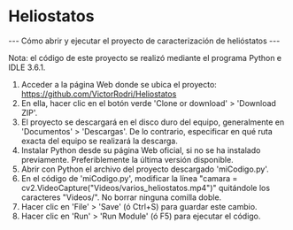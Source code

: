 # Heliostatos

--- Cómo abrir y ejecutar el proyecto de caracterización de helióstatos ---

Nota: el código de este proyecto se realizó mediante el programa Python e IDLE 3.6.1.

1. Acceder a la página Web donde se ubica el proyecto: https://github.com/VictorRodri/Heliostatos
2. En ella, hacer clic en el botón verde 'Clone or download' > 'Download ZIP'.
3. El proyecto se descargará en el disco duro del equipo, generalmente en 'Documentos' > 'Descargas'. De lo contrario, especificar en qué ruta exacta del equipo se realizará la descarga.
4. Instalar Python desde su página Web oficial, si no se ha instalado previamente. Preferiblemente la última versión disponible.
5. Abrir con Python el archivo del proyecto descargado 'miCodigo.py'.
6. En el código de 'miCodigo.py', modificar la línea "camara = cv2.VideoCapture("Videos/varios_heliostatos.mp4")" quitándole los caracteres "Videos/". No borrar ninguna comilla doble.
7. Hacer clic en 'File' > 'Save' (ó Ctrl+S) para guardar este cambio.
8. Hacer clic en 'Run' > 'Run Module' (ó F5) para ejecutar el código.